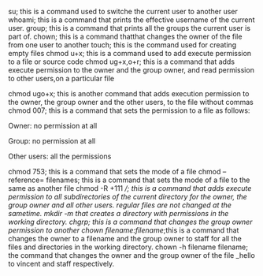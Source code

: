 su; this is a command used to switche the current user to another user
whoami; this is a command that prints the effective username of the current user.
group; this is a command that prints all the groups the current user is part of.
chown; this is a command thatthat changes the owner of the file from one user to another
touch; this is the command used for creating empty files
chmod u+x; this is a command used to add execute permission to a file or source code
chmod ug+x,o+r; this is a command that adds execute permission to the owner and the group owner, and read permission to other users,on a particular file

chmod ugo+x; this is another command that  adds execution permission to the owner, the group owner and the other users, to the file without commas
chmod 007; this is a command  that sets the permission to a file  as follows:



Owner: no permission at all

Group: no permission at all

Other users: all the permissions

chmod 753; this is a command  that sets the mode of a file
chmod –reference= filenames; this is a command that sets the mode of a file to the same as another file
chmod -R +111 */; this is a command that adds execute permission to all subdirectories of the current directory for the owner, the group owner and all other users. regular files are not changed at the sametime.
mkdir -m that creates a directory  with permissions  in the working directory.
chgrp; this is a command that changes the group owner permission to another
chown filename:filename*;this is a command  that changes the owner to a filename and the group owner to staff for all the files and directories in the working directory.
chown -h filename filename; the command  that changes the owner and the group owner of the file _hello to vincent and staff respectively.
